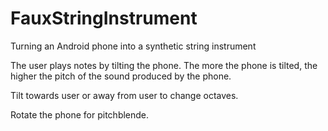 # FauxStringInstrument
Turning an Android phone into a synthetic string instrument

The user plays notes by tilting the phone. The more the phone is tilted, the higher the pitch of the sound produced by the phone.

Tilt towards user or away from user to change octaves.

Rotate the phone for pitchblende.